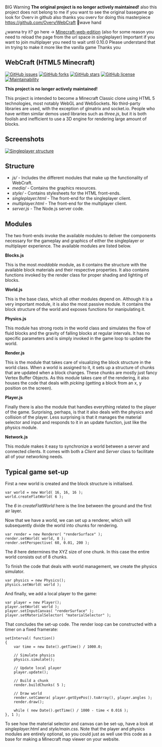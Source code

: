 

BIG Warning
**The original project is no longer actively maintained!**
also this project does not belong to me if you want to see the original basegame go look for Overv in github
also thanks you overv for doing this masterpiece https://github.com/Overv/WebCraft 👋wave hand

¿wanna try it? go here -> [Minecraft-web-edition](https://nikey-64.github.io/minecraft-web-edition/)  (also for some reason you need to reload the page from the url space in singleplayer)
Important if you want to join multiplayer you need to wait until 0.10.0 Please understand that im trying to make it more like the vanilla game Thanks you

WebCraft (HTML5 Minecraft)
---------------------
[![GitHub issues](https://img.shields.io/github/issues/Overv/WebCraft.svg)](https://github.com/Overv/WebCraft/issues)
[![GitHub forks](https://img.shields.io/github/forks/Overv/WebCraft.svg)](https://github.com/Overv/WebCraft/network)
[![GitHub stars](https://img.shields.io/github/stars/Overv/WebCraft.svg)](https://github.com/Overv/WebCraft/stargazers)
[![GitHub license](https://img.shields.io/github/license/Overv/WebCraft.svg)](https://github.com/Overv/WebCraft/blob/master/LICENSE)
[![Maintainability](https://api.codeclimate.com/v1/badges/ce6335d88c8072a3f1d3/maintainability)](https://codeclimate.com/github/WarenGonzaga/WebCraft/maintainability)

**This project is no longer actively maintained!**

This project is intended to become a Minecraft Classic clone using HTML 5 technologies, most notably WebGL and WebSockets. No third-party libraries are used, with the exception of glmatrix and socket.io. People who have written similar demos used libraries such as *three.js*, but it is
both foolish and inefficient to use a 3D engine for rendering large amount of blocks.

Screenshots
---------------------

<a href="http://i.imgur.com/tDzki.png">![Singleplayer structure](http://i.imgur.com/2qBGy.png)</a>

Structure
---------------------

+ *js/* - Includes the different modules that make up the functionality of WebCraft.
+ *media/* - Contains the graphics resources.
+ *style/* - Contains stylesheets for the HTML front-ends.
+ *singleplayer.html* - The front-end for the singleplayer client.
+ *multiplayer.html* - The front-end for the multiplayer client.
+ *server.js* - The Node.js server code.

Modules
---------------------

The two front-ends invoke the available modules to deliver the components necessary for the gameplay and graphics of either the singleplayer or multiplayer experience. The available modules are listed below.

**Blocks.js**

This is the most *moddable* module, as it contains the structure with the available block materials and their respective properties. It also contains functions invoked by the render class for proper shading and lighting of blocks.

**World.js**

This is the base class, which all other modules depend on. Although it is a very important module, it is also the most passive module. It contains the block structure of the world and exposes functions for manipulating it.

**Physics.js**

This module has strong roots in the world class and simulates the flow of fluid blocks and the gravity of falling blocks at regular intervals. It has no specific parameters and is simply invoked in the game loop to update the world.

**Render.js**

This is the module that takes care of visualizing the block structure in the world class. When a world is assigned to it, it sets up a structure of chunks that are updated when a block changes. These chunks are mostly just fancy Vertex Buffer Objects. As this module takes care of the rendering, it also houses the code that deals with *picking* (getting a block from an x, y position on the screen).

**Player.js**

Finally there is also the module that handles everything related to the player of the game. Surprising, perhaps, is that it also deals with the physics and collision of the player. Less surprising is that it manages the material selector and input and responds to it in an update function, just like the physics module.

**Network.js**

This module makes it easy to synchronize a world between a server and connected clients. It comes with both a *Client* and *Server* class to facilitate all of your networking needs.

Typical game set-up
---------------------

First a new world is created and the block structure is initialised.

	var world = new World( 16, 16, 16 );
	world.createFlatWorld( 6 );

The *6* in *createFlatWorld* here is the line between the ground and the first air layer.

Now that we have a world, we can set up a renderer, which will subsequently divide the world into chunks for rendering.

	var render = new Renderer( "renderSurface" );
	render.setWorld( world, 8 );
	render.setPerspective( 60, 0.01, 200 );

The *8* here determines the XYZ size of one chunk. In this case the entire world consists out of 8 chunks.

To finish the code that deals with world management, we create the physics simulator.

	var physics = new Physics();
	physics.setWorld( world );

And finally, we add a local player to the game:

	var player = new Player();
	player.setWorld( world );
	player.setInputCanvas( "renderSurface" );
	player.setMaterialSelector( "materialSelector" );

That concludes the set-up code. The render loop can be constructed with a timer on a fixed framerate:

	setInterval( function()
	{
		var time = new Date().getTime() / 1000.0;
		
		// Simulate physics
		physics.simulate();
		
		// Update local player
		player.update();
		
		// Build a chunk
		render.buildChunks( 5 );
		
		// Draw world
		render.setCamera( player.getEyePos().toArray(), player.angles );
		render.draw();
		
		while ( new Date().getTime() / 1000 - time < 0.016 );
	}, 1 );

To see how the material selector and canvas can be set-up, have a look at *singleplayer.html* and *style/main.css*. Note that the player and physics modules are entirely optional, so you could just as well use this code as a base for making a Minecraft map viewer on your website.
